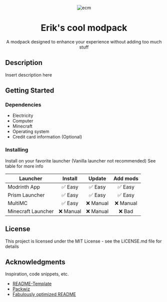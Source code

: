 <div align="center">
  
![ecm](https://github.com/user-attachments/assets/461e336b-0f3a-49eb-a6aa-a9eb41a4ef07)

# Erik's cool modpack

A modpack designed to enhance your experience without adding too much stuff
</div>

## Description

Insert description here

## Getting Started

### Dependencies

* Electricity
* Computer
* Minecraft
* Operating system
* Credit card information (Optional)

### Installing
Install on your favorite launcher (Vanilla launcher not recommended)
See table for more info

| Launcher                                      |    Install    |     Update     |   Add mods    |
| --------------------------------------------- | :-----------: | :-------------: | :-----------: |
| Modrinth App              |   ✅&nbsp;Easy   |  ✅&nbsp;Easy  |     ✅&nbsp;Easy      |
| Prism Launcher               |   ✅&nbsp;Easy   |  ✅&nbsp;Easy  |   ✅&nbsp;Easy   |
| MultiMC                    |  ✅&nbsp;Easy  | ❌&nbsp;Manual |   ❌&nbsp;Manual   |
| Minecraft Launcher |  ❌&nbsp;Manual  | ❌&nbsp;Manual |   ❌&nbsp;Bad   |

## License

This project is licensed under the MIT License - see the LICENSE.md file for details


## Acknowledgments

Inspiration, code snippets, etc.
* [README-Template](https://gist.github.com/DomPizzie/7a5ff55ffa9081f2de27c315f5018afc)
* [Packwiz](https://github.com/packwiz/packwiz)
* [Fabulously optimized README](https://github.com/Fabulously-Optimized/fabulously-optimized/)

